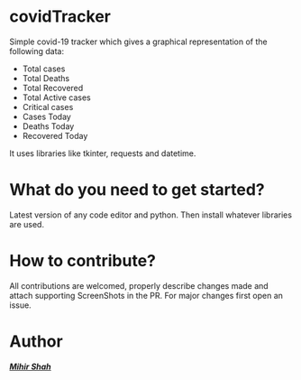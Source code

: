 # covidTracker
Simple covid-19 tracker which gives a graphical representation of the following data:
- Total cases
- Total Deaths
- Total Recovered
- Total Active cases
- Critical cases
- Cases Today
- Deaths Today
- Recovered Today

It uses libraries like tkinter, requests and datetime.

# What do you need to get started?
Latest version of any code editor and python. Then install whatever libraries are used.

# How to contribute?
All contributions are welcomed, properly describe changes made and attach supporting ScreenShots in the PR. For major changes first open an issue.

# Author
<a href="https://github.com/Miihir79">***Mihir Shah***</a>
